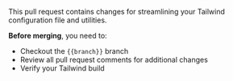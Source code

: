 This pull request contains changes for streamlining your Tailwind configuration file and utilities.

**Before merging**, you need to:

- Checkout the `{{branch}}` branch
- Review all pull request comments for additional changes
- Verify your Tailwind build
